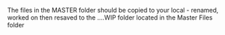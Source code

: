 The files in the MASTER folder should be copied to your local - renamed, worked on then resaved to the ....WIP folder located in the Master Files folder

